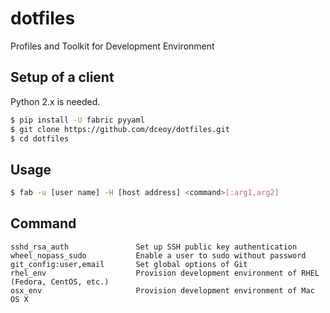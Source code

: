dotfiles
========

Profiles and Toolkit for Development Environment

Setup of a client
-----------------

Python 2.x is needed.

```sh
$ pip install -U fabric pyyaml
$ git clone https://github.com/dceoy/dotfiles.git
$ cd dotfiles
```

Usage
-----

```sh
$ fab -u [user name] -H [host address] <command>[:arg1,arg2]
```

Command
-------

    sshd_rsa_auth               Set up SSH public key authentication
    wheel_nopass_sudo           Enable a user to sudo without password
    git_config:user,email       Set global options of Git
    rhel_env                    Provision development environment of RHEL (Fedora, CentOS, etc.)
    osx_env                     Provision development environment of Mac OS X
